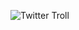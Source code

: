 ![Twitter Troll](https://external-content.duckduckgo.com/iu/?u=http%3A%2F%2Fwww.abc.net.au%2Freslib%2F201210%2Fr1014544_11452680.jpg&f=1&nofb=1)

# 